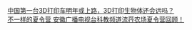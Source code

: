   
[中国第一台3D打印车明年或上路，3D打印生物体还会远吗？](http://www.dianyue.me/archives/897/mtzi8dshc1gkkwm5/)  
[不一样的夏令营 安徽广播电视台科教频道流荇农场夏令营回顾！](http://www.dianyue.me/archives/578/luulie2k3dbcsafg/)